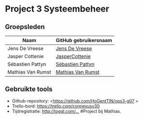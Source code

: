# Project 3 Systeembeheer

## Groepsleden
 
 Naam  | GitHub gebruikersnaam
------------- | -------------
Jens De Vreese  | [Jens De Vreese](https://github.com/jensdevreese)
Jasper Cottenie | [JasperCottenie](https://github.com/JasperCottenie)
Sébastien Pattyn  | [Sébastien Pattyn](https://github.com/Sebastienpattyn)
Mathias Van Rumst | [Mathias Van Rumst](https://github.com/mathias27) 

## Gebruikte tools
* Github-repository: <https://github.com/HoGentTIN/ops3-g07 >
* Trello-bord: <https://trello.com/connexusv30>
* Tijdregistratie: <http://toggl.com/...> #Project bij Mathias.
